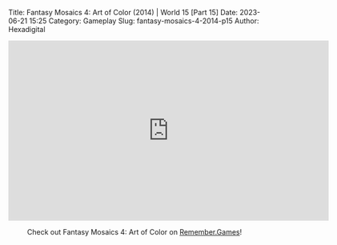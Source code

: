 Title: Fantasy Mosaics 4: Art of Color (2014) | World 15 [Part 15]
Date: 2023-06-21 15:25
Category: Gameplay
Slug: fantasy-mosaics-4-2014-p15
Author: Hexadigital

<center><iframe src="https://www.youtube.com/embed/RhlivOEavqs?feature=oembed" allow="accelerometer; autoplay; encrypted-media; gyroscope; picture-in-picture" width="640" height="360" frameborder="0"></iframe>

Check out Fantasy Mosaics 4: Art of Color on [Remember.Games](https://remember.games/game/7223/fantasy-mosaics-4-art-of-color/)!</center>